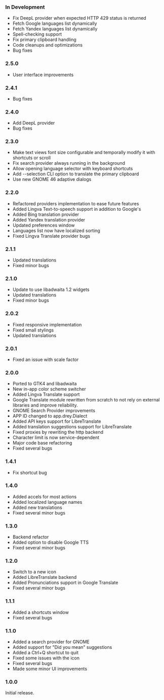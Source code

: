 
### In Development
- Fix DeepL provider when expected HTTP 429 status is returned 
- Fetch Google languages list dynamically
- Fetch Yandex languages list dynamically
- Spell-checking support
- Fix primary clipboard handling
- Code cleanups and optimizations
- Bug fixes

### 2.5.0
- User interface improvements

### 2.4.1
- Bug fixes

### 2.4.0
- Add DeepL provider
- Bug fixes

### 2.3.0
- Make text views font size configurable and temporally modify it with shortcuts or scroll
- Fix search provider always running in the background
- Allow opening language selector with keyboard shortcuts
- Add --selection CLI option to translate the primary clipboard
- Use new GNOME 46 adaptive dialogs

### 2.2.0
- Refactored providers implementation to ease future features
- Added Lingva Text-to-speech support in addition to Google's
- Added Bing translation provider
- Added Yandex translation provider
- Updated preferences window
- Languages list now have localized sorting
- Fixed Lingva Translate provider bugs

### 2.1.1
- Updated translations
- Fixed minor bugs

### 2.1.0
- Update to use libadwaita 1.2 widgets
- Updated translations
- Fixed minor bugs

### 2.0.2
- Fixed responsive implementation
- Fixed small stylings
- Updated translations

### 2.0.1
- Fixed an issue with scale factor

### 2.0.0
- Ported to GTK4 and libadwaita
- New in-app color scheme switcher
- Added Lingva Translate support
- Google Translate module rewritten from scratch to not rely on external libraries and improve reliability.
- GNOME Search Provider improvements
- APP ID changed to app.drey.Dialect
- Added API keys support for LibreTranslate
- Added translation suggestions support for LibreTranslate
- Fixed proxies by rewriting the http backend
- Character limit is now service-dependent
- Major code base refactoring
- Fixed several bugs

### 1.4.1
- Fix shortcut bug

### 1.4.0
- Added accels for most actions
- Added localized language names
- Added new translations
- Fixed several minor bugs

### 1.3.0
- Backend refactor
- Added option to disable Google TTS
- Fixed several minor bugs

### 1.2.0
- Switch to a new icon
- Added LibreTranslate backend
- Added Pronunciations support in Google Translate
- Fixed several minor bugs

### 1.1.1
- Added a shortcuts window
- Fixed several bugs

### 1.1.0
- Added a search provider for GNOME
- Added support for "Did you mean" suggestions
- Added a Ctrl+Q shortcut to quit
- Fixed some issues with the icon
- Fixed several bugs
- Made some minor UI improvements

### 1.0.0
Initial release.
